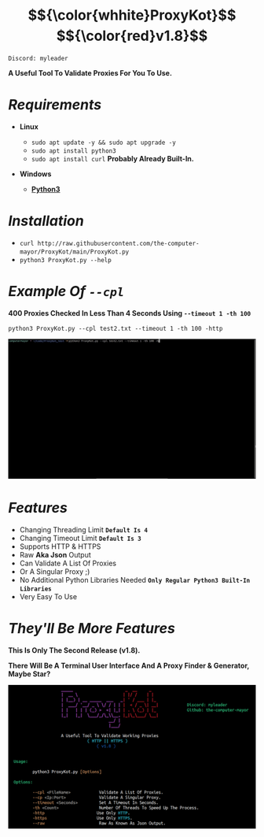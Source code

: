 # $${\color{whhite}ProxyKot}$$ $${\color{red}v1.8}$$

`Discord: myleader`

**A Useful Tool To Validate Proxies For You To Use.**
# *Requirements*
- **Linux**
   -  `sudo apt update -y && sudo apt upgrade -y`
   -  `sudo apt install python3`
   - `sudo apt install curl` **Probably Already Built-In.**

- **Windows**
   - **[Python3](www.python.org)**
# *Installation*
   - `curl http://raw.githubusercontent.com/the-computer-mayor/ProxyKot/main/ProxyKot.py`
   - `python3 ProxyKot.py --help`
# *Example Of `--cpl`*
**400 Proxies Checked In Less Than 4 Seconds Using `--timeout 1 -th 100`**  
```console
python3 ProxyKot.py --cpl test2.txt --timeout 1 -th 100 -http
```
![](https://github.com/the-computer-mayor/computer-mayor-db/blob/main/cpl1.8.gif?raw=true)
# *Features*
- Changing Threading Limit **`Default Is 4`**
- Changing Timeout Limit **`Default Is 3`**
- Supports HTTP & HTTPS
- Raw **Aka Json** Output
- Can Validate A List Of Proxies
- Or A Singular Proxy ;)
- No Additional Python Libraries Needed **`Only Regular Python3 Built-In Libraries`**
- Very Easy To Use 
# *They'll Be More Features* 
**This Is Only The Second Release (v1.8).**

**There Will Be A Terminal User Interface And A Proxy Finder & Generator, Maybe Star?**

![](https://github.com/the-computer-mayor/computer-mayor-db/blob/main/ProxyKot1.8.png?raw=true)

